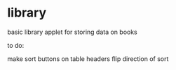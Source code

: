 # library

basic library applet for storing data on books

to do:

make sort buttons on table headers flip direction of sort
